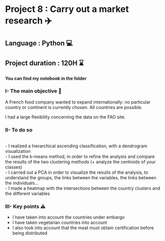 # Project 8 : Carry out a market research ✈️
## Language : Python 💻
## Project duration : 120H ⌛
#### You can find my notebook in the folder

### I- The main objective 🎯

A French food company wanted to expand internationally: no particular country or continent is currently chosen. All countries are possible.

I had a large flexibility concerning the data on the FAO site.

### II- To do so 
<br/> - I realized a hierarchical ascending classification, with a dendrogram visualization
<br/> - I used the k-means method, in order to refine the analysis and compare the results of the two clustering methods (+ analyze the centroids of your classes)
<br/> - I carried out a PCA in order to visualize the results of the analysis, to understand the groups, the links between the variables, the links between the individuals...
<br/> - I made a heatmap with the intersections between the country clusters and the different variables

### III- Key points ⚠️
- I have taken into account the countries under embargo
- I have taken vegetarian countries into account
- I also took into account that the meat must obtain certification before being distributed
